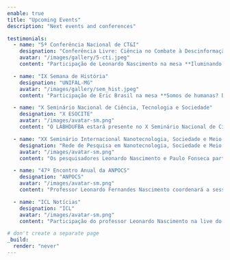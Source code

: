 ```yaml
---
enable: true
title: "Upcoming Events"
description: "Next events and conferences"

testimonials:
  - name: "5ª Conferência Nacional de CT&I"
    designation: "Conferência Livre: Ciência no Combate à Descinformação"
    avatar: "/images/gallery/5-cti.jpeg"
    content: "Participação de Leonardo Nascimento na mesa **Iluminando o Oceano Digital: cooperação científica para a transparência e integridade informacional** que acontecerá no dia 02 de abril de 2024, às 14h, na Capes em Brasília. [*Acesse aqui os detalhes do evento*](https://labhdufba.github.io/publications/)"

  - name: "IX Semana de História"
    designation: "UNIFAL-MG"
    avatar: "/images/gallery/sem_hist.jpeg"
    content: "Participação de Eric Brasil na mesa **Somos de humanas? Desafios técnicos e ambientais à profissão do(a) historiador(a)**, no dia 10 de abril de 2024, às 19h."

  - name: "X Seminário Nacional de Ciência, Tecnologia e Sociedade"
    designation: "X ESOCITE"
    avatar: "/images/avatar-sm.png"
    content: "O LABHDUFBA estará presente no X Seminário Nacional de Ciência, Tecnologia e Sociedade, que ocorrerá entre 25 e 27 de Outubro de 2023 na UFAL, em Maceió/AL. A oficina **Apropriação Sociotécnica da Inteligência Artificial: potenciais e desafios para os ESCT do Sul Global** será ministrada pelo profressor Paulo Fonseca, além de uma apresentação intitulada **Imaginários sociotécnicos da Inteligência Artificial no Brasil e o continuísmo das assimetrias do capitalismo global** pelo mesmo."

  - name: "XX Seminário Internacional Nanotecnologia, Sociedade e Meio Ambiente"
    designation: "Rede de Pesquisa em Nanotecnologia, Sociedade e Meio Ambiente"
    avatar: "/images/avatar-sm.png"
    content: "Os pesquisadores Leonardo Nascimento e Paulo Fonseca participarão do **XX Seminário Internacional Nanotecnologia, Sociedade e Meio Ambiente** nos dias 19 e 20 de outubro de 2023."

  - name: "47º Encontro Anual da ANPOCS"
    designation: "ANPOCS"
    avatar: "/images/avatar-sm.png"
    content: "Professor Leonardo Fernandes Nascimento coordenará a sessão **ChatGPT, inteligências artificiais generativas: impactos na sociedade e na pesquisa acadêmica** no Fórum Inteligência Artificial, Ciências Sociais e Sociedade durante o 47º Encontro Anual da Associação Nacional de Pós-Graduação e Pesquisa em Ciências Sociais em 2023."

  - name: "ICL Notícias"
    designation: "ICL"
    avatar: "/images/avatar-sm.png"
    content: "Participação do professor Leonardo Nascimento na live do Instituto Conhecimento Liberta a respeito da **desinformação na plataforma Telegram** em fevereiro de 2024."

# don't create a separate page
_build:
  render: "never"
---
```

